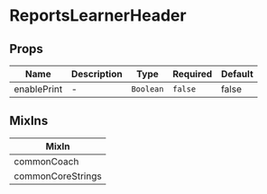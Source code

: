 # ReportsLearnerHeader

## Props

<!-- @vuese:ReportsLearnerHeader:props:start -->
|Name|Description|Type|Required|Default|
|---|---|---|---|---|
|enablePrint|-|`Boolean`|`false`|false|

<!-- @vuese:ReportsLearnerHeader:props:end -->


## MixIns

<!-- @vuese:ReportsLearnerHeader:mixIns:start -->
|MixIn|
|---|
|commonCoach|
|commonCoreStrings|

<!-- @vuese:ReportsLearnerHeader:mixIns:end -->
